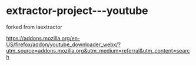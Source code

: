 # extractor-project---youtube
forked from iaextractor

https://addons.mozilla.org/en-US/firefox/addon/youtube_downloader_webx/?utm_source=addons.mozilla.org&utm_medium=referral&utm_content=search
